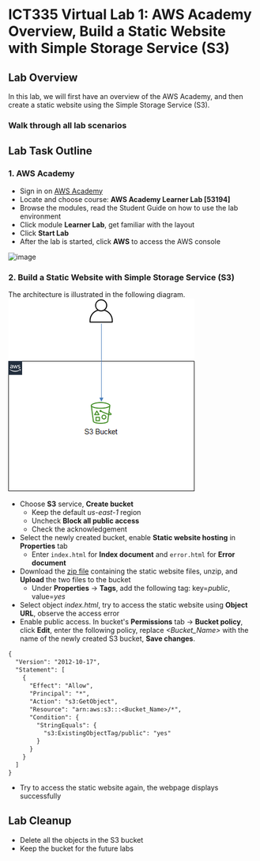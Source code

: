 # ICT335 Virtual Lab 1: AWS Academy Overview, Build a Static Website with Simple Storage Service (S3)

## Lab Overview
In this lab, we will first have an overview of the AWS Academy, and then create a static website using the Simple Storage Service (S3).
### Walk through all lab scenarios

## Lab Task Outline
### 1. AWS Academy
- Sign in on [AWS Academy](https://www.awsacademy.com/vforcesite/LMS_Login)
- Locate and choose course: __AWS Academy Learner Lab [53194]__
- Browse the modules, read the Student Guide on how to use the lab environment
- Click module __Learner Lab__, get familiar with the layout
- Click __Start Lab__
- After the lab is started, click __AWS__ to access the AWS console

![image](https://user-images.githubusercontent.com/43491290/149454038-2dc880e8-d469-44c9-8800-abd8a34414e1.png)

### 2. Build a Static Website with Simple Storage Service (S3)
The architecture is illustrated in the following diagram.  
![](images/Lab1-Arch.png)
  - Choose __S3__ service, __Create bucket__
    - Keep the default *us-east-1* region
    - Uncheck __Block all public access__
    - Check the acknowledgement
  - Select the newly created bucket, enable __Static website hosting__ in __Properties__ tab
    - Enter `index.html` for __Index document__ and `error.html` for __Error document__
  - Download the [zip file](https://github.com/ningweinw/ningweinw.github.io/raw/master/ICT335/scripts/AWSEducateS3.zip) containing the static website files, unzip, and __Upload__ the two files to the bucket
    - Under __Properties__ -> __Tags__, add the following tag: key=*public*, value=*yes*
  - Select object *index.html*, try to access the static website using __Object URL__, observe the access error
  - Enable public access. In bucket's __Permissions__ tab -> __Bucket policy__, click __Edit__, enter the following policy, replace *<Bucket_Name>* with the name of the newly created S3 bucket, __Save changes__.
  ```
  {
    "Version": "2012-10-17",
    "Statement": [
      {
        "Effect": "Allow",
        "Principal": "*",
        "Action": "s3:GetObject",
        "Resource": "arn:aws:s3:::<Bucket_Name>/*",
        "Condition": {
          "StringEquals": {
            "s3:ExistingObjectTag/public": "yes"
          }
        }
      }
    ]
  } 
  ```
  - Try to access the static website again, the webpage displays successfully

## Lab Cleanup
- Delete all the objects in the S3 bucket
- Keep the bucket for the future labs
